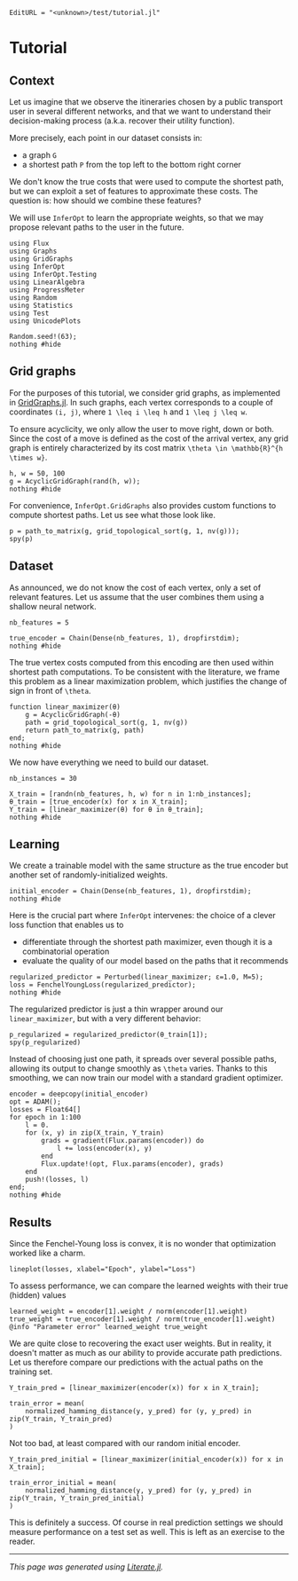 ```@meta
EditURL = "<unknown>/test/tutorial.jl"
```

# Tutorial

## Context

Let us imagine that we observe the itineraries chosen by a public transport user in several different networks, and that we want to understand their decision-making process (a.k.a. recover their utility function).

More precisely, each point in our dataset consists in:
- a graph ``G``
- a shortest path ``P`` from the top left to the bottom right corner

We don't know the true costs that were used to compute the shortest path, but we can exploit a set of features to approximate these costs.
The question is: how should we combine these features?

We will use `InferOpt` to learn the appropriate weights, so that we may propose relevant paths to the user in the future.

````@example tutorial
using Flux
using Graphs
using GridGraphs
using InferOpt
using InferOpt.Testing
using LinearAlgebra
using ProgressMeter
using Random
using Statistics
using Test
using UnicodePlots

Random.seed!(63);
nothing #hide
````

## Grid graphs

For the purposes of this tutorial, we consider grid graphs, as implemented in [GridGraphs.jl](https://github.com/gdalle/GridGraphs.jl).
In such graphs, each vertex corresponds to a couple of coordinates ``(i, j)``, where ``1 \leq i \leq h`` and ``1 \leq j \leq w``.

To ensure acyclicity, we only allow the user to move right, down or both.
Since the cost of a move is defined as the cost of the arrival vertex, any grid graph is entirely characterized by its cost matrix ``\theta \in \mathbb{R}^{h \times w}``.

````@example tutorial
h, w = 50, 100
g = AcyclicGridGraph(rand(h, w));
nothing #hide
````

For convenience, `InferOpt.GridGraphs` also provides custom functions to compute shortest paths.
Let us see what those look like.

````@example tutorial
p = path_to_matrix(g, grid_topological_sort(g, 1, nv(g)));
spy(p)
````

## Dataset

As announced, we do not know the cost of each vertex, only a set of relevant features.
Let us assume that the user combines them using a shallow neural network.

````@example tutorial
nb_features = 5

true_encoder = Chain(Dense(nb_features, 1), dropfirstdim);
nothing #hide
````

The true vertex costs computed from this encoding are then used within shortest path computations.
To be consistent with the literature, we frame this problem as a linear maximization problem, which justifies the change of sign in front of ``\theta``.

````@example tutorial
function linear_maximizer(θ)
    g = AcyclicGridGraph(-θ)
    path = grid_topological_sort(g, 1, nv(g))
    return path_to_matrix(g, path)
end;
nothing #hide
````

We now have everything we need to build our dataset.

````@example tutorial
nb_instances = 30

X_train = [randn(nb_features, h, w) for n in 1:nb_instances];
θ_train = [true_encoder(x) for x in X_train];
Y_train = [linear_maximizer(θ) for θ in θ_train];
nothing #hide
````

## Learning

We create a trainable model with the same structure as the true encoder but another set of randomly-initialized weights.

````@example tutorial
initial_encoder = Chain(Dense(nb_features, 1), dropfirstdim);
nothing #hide
````

Here is the crucial part where `InferOpt` intervenes: the choice of a clever loss function that enables us to
- differentiate through the shortest path maximizer, even though it is a combinatorial operation
- evaluate the quality of our model based on the paths that it recommends

````@example tutorial
regularized_predictor = Perturbed(linear_maximizer; ε=1.0, M=5);
loss = FenchelYoungLoss(regularized_predictor);
nothing #hide
````

The regularized predictor is just a thin wrapper around our `linear_maximizer`, but with a very different behavior:

````@example tutorial
p_regularized = regularized_predictor(θ_train[1]);
spy(p_regularized)
````

Instead of choosing just one path, it spreads over several possible paths, allowing its output to change smoothly as ``\theta`` varies.
Thanks to this smoothing, we can now train our model with a standard gradient optimizer.

````@example tutorial
encoder = deepcopy(initial_encoder)
opt = ADAM();
losses = Float64[]
for epoch in 1:100
    l = 0.
    for (x, y) in zip(X_train, Y_train)
        grads = gradient(Flux.params(encoder)) do
            l += loss(encoder(x), y)
        end
        Flux.update!(opt, Flux.params(encoder), grads)
    end
    push!(losses, l)
end;
nothing #hide
````

## Results

Since the Fenchel-Young loss is convex, it is no wonder that optimization worked like a charm.

````@example tutorial
lineplot(losses, xlabel="Epoch", ylabel="Loss")
````

To assess performance, we can compare the learned weights with their true (hidden) values

````@example tutorial
learned_weight = encoder[1].weight / norm(encoder[1].weight)
true_weight = true_encoder[1].weight / norm(true_encoder[1].weight)
@info "Parameter error" learned_weight true_weight
````

We are quite close to recovering the exact user weights.
But in reality, it doesn't matter as much as our ability to provide accurate path predictions.
Let us therefore compare our predictions with the actual paths on the training set.

````@example tutorial
Y_train_pred = [linear_maximizer(encoder(x)) for x in X_train];

train_error = mean(
    normalized_hamming_distance(y, y_pred) for (y, y_pred) in zip(Y_train, Y_train_pred)
)
````

Not too bad, at least compared with our random initial encoder.

````@example tutorial
Y_train_pred_initial = [linear_maximizer(initial_encoder(x)) for x in X_train];

train_error_initial = mean(
    normalized_hamming_distance(y, y_pred) for (y, y_pred) in zip(Y_train, Y_train_pred_initial)
)
````

This is definitely a success.
Of course in real prediction settings we should measure performance on a test set as well.
This is left as an exercise to the reader.

---

*This page was generated using [Literate.jl](https://github.com/fredrikekre/Literate.jl).*

